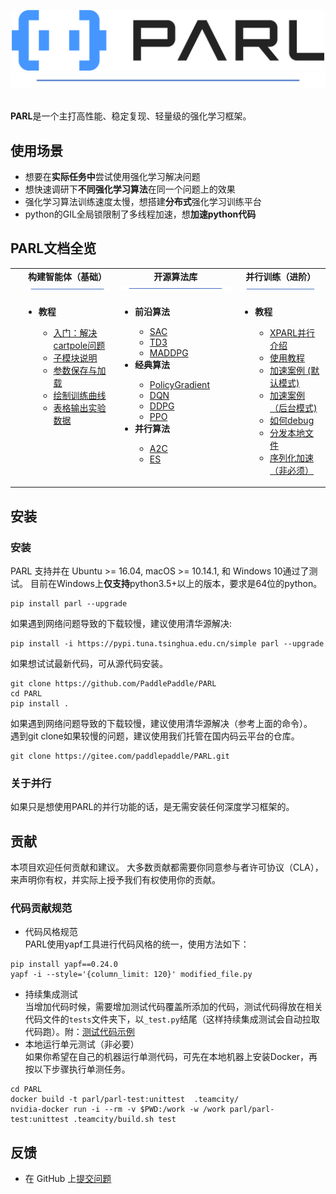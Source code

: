 <p align="center">
<img src="../../.github/PARL-logo.png" width="500"/>
<img src="../images/bar.png"/>
</p>

<br>**PARL**是一个主打高性能、稳定复现、轻量级的强化学习框架。<br>


## 使用场景
- 想要在**实际任务中**尝试使用强化学习解决问题
- 想快速调研下**不同强化学习算法**在同一个问题上的效果
- 强化学习算法训练速度太慢，想搭建**分布式**强化学习训练平台
- python的GIL全局锁限制了多线程加速，想**加速python代码**


## PARL文档全览
<table>
  <tbody>
    <tr align="center" valign="bottom">
    <td>
      </td>
      <td>
        <b>构建智能体（基础）</b>
        <img src="../images/bar.png"/>
      </td>
      <td>
        <b>开源算法库</b>
        <img src="../images/bar.png"/>
      </td>
      <td>
        <b>并行训练（进阶）</b>
        <img src="../images/bar.png"/>
      </td>
    </tr>
    </tr>
    <tr valign="top">
    <td align="center" valign="middle">
      </td>
      <td>
        <ul>
        <li><b>教程</b></li>
           <ul>
          <li><a href="tutorial/quick_start.md">入门：解决cartpole问题</a></li>
          <li><a href="tutorial/module.md">子模块说明</a></li>
          <li><a href="tutorial/param.md">参数保存与加载</a></li>
          <li><a href="tutorial/summary.md">绘制训练曲线</a></li>
          <li><a href="tutorial/csv_logger.md">表格输出实验数据</a></li>
           </ul>
        </ul>
      </td>
      <td align="left" >
        <ul>
          <li><b>前沿算法</b></li>
            <ul>
              <li><a href="https://github.com/PaddlePaddle/PARL/tree/develop/examples/SAC">SAC</a></li>
              <li><a href="https://github.com/PaddlePaddle/PARL/tree/develop/examples/TD3">TD3</a></li>
              <li><a href="https://github.com/PaddlePaddle/PARL/tree/develop/examples/MADDPG">MADDPG</a></li>
            </ul>
          <li><b>经典算法</b></li>
            <ul>
              <li><a href="https://github.com/PaddlePaddle/PARL/tree/develop/examples/QuickStart">PolicyGradient</a></li>
              <li><a href="https://github.com/PaddlePaddle/PARL/tree/develop/examples/DQN">DQN</a></li>
            <li><a href="https://github.com/PaddlePaddle/PARL/tree/develop/examples/DDPG">DDPG</a></li>
            <li><a href="https://github.com/PaddlePaddle/PARL/tree/develop/examples/PPO">PPO</a></li>
            </ul>
          <li><b>并行算法</b></li>
            <ul>
              <li><a href="https://github.com/PaddlePaddle/PARL/tree/develop/examples/A2C">A2C</a></li>
              <li><a href="https://github.com/PaddlePaddle/PARL/tree/develop/examples/ES">ES</a></li>
            </ul>
        </ul>
      </td>
      <td>
      <ul>
        <li><b>教程</b></li>
            <ul><li><a href="xparl/introduction.md">XPARL并行介绍</a></li>
            <li><a href="xparl/tutorial.md">使用教程</a></li>
            <li><a href="xparl/example1.md">加速案例 (默认模式)</a></li>
            <li><a href="xparl/example2.md">加速案例（后台模式)</a></li>
            <li><a href="xparl/debug.md">如何debug</a></li>
            <li><a href="xparl/distribute_files.md">分发本地文件</a></li>
            <li><a href="xparl/serialize.md">序列化加速（非必须）</a></li>
            </ul>
      </td>
    </tr>
  </tbody>
  
</table>

## **安装**

### **安装**
PARL 支持并在 Ubuntu >= 16.04, macOS >= 10.14.1, 和 Windows 10通过了测试。 目前在Windows上**仅支持**python3.5+以上的版本，要求是64位的python。

```shell
pip install parl --upgrade
```
如果遇到网络问题导致的下载较慢，建议使用清华源解决:
```shell
pip install -i https://pypi.tuna.tsinghua.edu.cn/simple parl --upgrade
```

如果想试试最新代码，可从源代码安装。
```shell
git clone https://github.com/PaddlePaddle/PARL
cd PARL
pip install .
```
如果遇到网络问题导致的下载较慢，建议使用清华源解决（参考上面的命令）。<br>
遇到git clone如果较慢的问题，建议使用我们托管在国内码云平台的仓库。
```shell
git clone https://gitee.com/paddlepaddle/PARL.git
```

### **关于并行**

如果只是想使用PARL的并行功能的话，是无需安装任何深度学习框架的。


## 贡献
本项目欢迎任何贡献和建议。 大多数贡献都需要你同意参与者许可协议（CLA），来声明你有权，并实际上授予我们有权使用你的贡献。
### 代码贡献规范
- 代码风格规范<br>
PARL使用yapf工具进行代码风格的统一，使用方法如下：
```shell
pip install yapf==0.24.0
yapf -i --style='{column_limit: 120}' modified_file.py
```
- 持续集成测试<br>
当增加代码时候，需要增加测试代码覆盖所添加的代码，测试代码得放在相关代码文件的`tests`文件夹下，以`_test.py`结尾（这样持续集成测试会自动拉取代码跑）。附：[测试代码示例](../../parl/tests/import_test.py)
- 本地运行单元测试（非必要）<br>
如果你希望在自己的机器运行单测代码，可先在本地机器上安装Docker，再按以下步骤执行单测任务。
```
cd PARL
docker build -t parl/parl-test:unittest  .teamcity/
nvidia-docker run -i --rm -v $PWD:/work -w /work parl/parl-test:unittest .teamcity/build.sh test
```

## 反馈
- 在 GitHub 上[提交问题](https://github.com/PaddlePaddle/PARL/issues)
